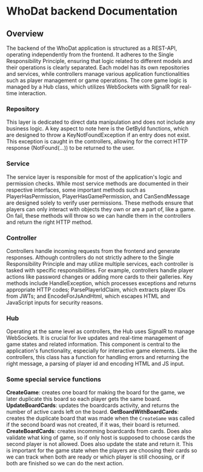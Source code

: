 # WhoDat backend Documentation

## Overview

The backend of the WhoDat application is structured as a REST-API, operating independently from the
frontend. It adheres to the Single Responsibility Principle, ensuring that logic related to different
models and their operations is clearly separated. Each model has its own repositories and services,
while controllers manage various application functionalities such as player management or game operations.
The core game logic is managed by a Hub class, which utilizes WebSockets with SignalR for real-time interaction.

### Repository

This layer is dedicated to direct data manipulation and does not include any business logic. A key aspect to
note here is the GetById functions, which are designed to throw a KeyNotFoundException if an entry does not
exist. This exception is caught in the controllers, allowing for the correct HTTP response (NotFound(...)) to
be returned to the user.

### Service

The service layer is responsible for most of the application's logic and permission checks. While most service
methods are documented in their respective interfaces, some important methods such as PlayerHasPermission,
PlayerHasGamePermission, and CanSendMessage are designed solely to verify user permissions. These methods ensure
that players can only interact with objects they own or are a part of, like a game. On fail, these methods will
throw so we can handle them in the controllers and return the right HTTP method.

### Controller

Controllers handle incoming requests from the frontend and generate responses. Although controllers do not
strictly adhere to the Single Responsibility Principle and may utilize multiple services, each controller
is tasked with specific responsibilities. For example, controllers handle player actions like password changes
or adding more cards to their galleries. Key methods include HandleException, which processes exceptions and
returns appropriate HTTP codes; ParsePlayerIdClaim, which extracts player IDs from JWTs; and EncodeForJsAndHtml,
which escapes HTML and JavaScript inputs for security reasons.

### Hub

Operating at the same level as controllers, the Hub uses SignalR to manage WebSockets. It is crucial for live
updates and real-time management of game states and related information. This component is central to the
application's functionality, especially for interactive game elements. Like the controllers, this class has a
function for handling errors and returning the right message, a parsing of player id and encoding HTML and JS input.

### Some special service functions

**CreateGame**: creates one board for making the board for the game, we later duplicate this board so each player
gets the same board.
**UpdateBoardCards**: updates the boardcards activity, and returns the number of active cards left on the board.
**GetBoardWithBoardCards**: creates the duplicate board that was made when the `CreateGame` was called if the
second board was not created, if it was, their board is returned.
**CreateBoardCards**: creates incomming boardcards from cards. Does also validate what king of game, so if only host
is supposed to choose cards the second player is not allowed. Does also update the state and return it. This is
important for the game state when the players are choosing their cards so we can track when both are ready or which
player is still choosing, or if both are finished so we can do the next action.
